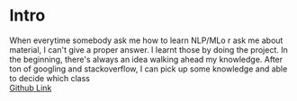 # Intro
When everytime somebody ask me how to learn NLP/MLo r ask me about material, I can't give a proper answer. I learnt those by doing the project. In the beginning, there's always an idea walking ahead my knowledge. After ton of googling and stackoverflow, I can pick up some knowledge and able to decide which class  
[Github Link](https://github.com/ChesterHsieh/pySteak)
<!--stackedit_data:
eyJoaXN0b3J5IjpbLTE0MTMyNzczODFdfQ==
-->